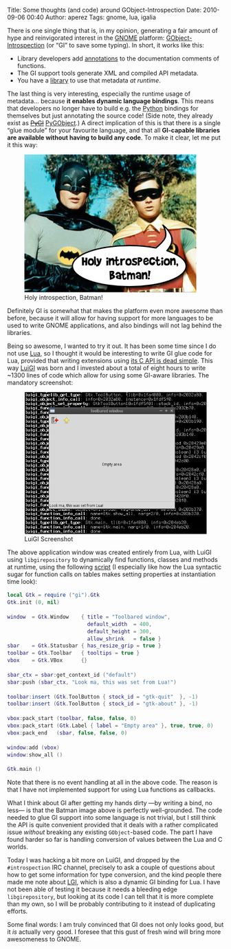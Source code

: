 Title: Some thoughts (and code) around GObject-Introspection
Date: 2010-09-06 00:40
Author: aperez
Tags: gnome, lua, igalia

There is one single thing that is, in my opinion, generating a fair
amount of hype and reinvigorated interest in the [GNOME][] platform:
[GObject-Introspection][] (or “GI” to save some typing). In short, it
works like this:

-   Library developers add [annotations][] to the documentation comments
    of functions.
-   The GI support tools generate XML and compiled API metadata.
-   You have a [library][] to use that metadata *at runtime*.

The last thing is very interesting, especially the runtime usage of
metadata... because **it enables dynamic language bindings**. This means
that developers no longer have to build e.g. the [Python][] bindings for
themselves but just annotating the source code! (Side note, they already
exist as ~~[PyGI][]~~ [PyGObject][].) A direct implication of this is
that there is a single “glue module” for your favourite language, and
that all **GI-capable libraries are available without having to build
any code**. To make it clear, let me put it this way:

<figure class="image">
  <img alt="Holy introspection, Batman" src="../images/holy-introspection-batman.png">
  <figcaption>Holy introspection, Batman!</figcaption>
</figure>

Definitely GI is somewhat that makes the platform even more awesome than
before, because it will allow for having support for more languages to
be used to write GNOME applications, and also bindings will not lag
behind the libraries.

Being so awesome, I wanted to try it out. It has been some time since I
do not use [Lua][], so I thought it would be interesting to write GI
glue code for Lua, provided that writing extensions using [its C API is
dead simple][]. This way [LuiGI][] was born and I invested about a total
of eight hours to write \~1300 lines of code which allow for using some
GI-aware libraries. The mandatory screenshot:

<figure class="image">
  <img alt="LuiGI Screenshot" src="../images/luigi-screenshot.png">
  <figcaption>LuiGI Screenshot</figcaption>
</figure>

The above application window was created entirely from Lua, with LuiGI
using `libgirepository` to dynamically find functions, classes and
methods at runtime, using the following [script][] (I especially like
how the Lua syntactic sugar for function calls on tables makes setting
properties at instantiation time look):

```lua
local Gtk = require ("gi").Gtk
Gtk.init (0, nil)

window  = Gtk.Window    { title = "Toolbared window",
                          default_width  = 400,
                          default_height = 300,
                          allow_shrink   = false }
sbar    = Gtk.Statusbar { has_resize_grip = true }
toolbar = Gtk.Toolbar   { tooltips = true }
vbox    = Gtk.VBox      {}

sbar_ctx = sbar:get_context_id ("default")
sbar:push (sbar_ctx, "Look ma, this was set from Lua!")

toolbar:insert (Gtk.ToolButton { stock_id = "gtk-quit"  }, -1)
toolbar:insert (Gtk.ToolButton { stock_id = "gtk-about" }, -1)

vbox:pack_start (toolbar, false, false, 0)
vbox:pack_start (Gtk.Label { label = "Empty area" }, true, true, 0)
vbox:pack_end   (sbar, false, false, 0)

window:add (vbox)
window:show_all ()

Gtk.main ()
```

Note that there is no event handling at all in the above code. The
reason is that I have not implemented support for using Lua
functions as callbacks.

What I think about GI after getting my hands dirty —by writing a bind,
no less— is that the Batman image above is perfectly well-grounded. The
code needed to glue GI support into some language is not trivial, but I
still think the API is quite convenient provided that it deals with a
rather complicated issue *without* breaking any existing `GObject`-based
code. The part I have found harder so far is handling conversion of
values between the Lua and C worlds.

Today I was hacking a bit more on LuiGI, and dropped by the
`#introspection` IRC channel, precisely to ask a couple of questions
about how to get some information for type conversion, and the kind
people there made me note about [LGI][], which is also a dynamic GI
binding for Lua. I have not been able of testing it because it needs a
bleeding edge `libgirepository`, but looking at its code I can tell that
it is more complete than my own, so I will be probably contributing to
it instead of duplicating efforts.

Some final words: I am truly convinced that GI does not only looks good,
but it *is* actually very good. I foresee that this gust of fresh wind
will bring more awesomeness to GNOME.

  [GNOME]: http://www.gnome.org
  [GObject-Introspection]: http://live.gnome.org/GObjectIntrospection
  [annotations]: http://live.gnome.org/GObjectIntrospection/Annotations
  [library]: http://library.gnome.org/devel/gi/unstable/
  [Python]: http://www.python.org
  [PyGI]: http://live.gnome.org/PyGI
  [PyGObject]: http://live.gnome.org/PyGObject
  [Lua]: http://www.lua.org
  [its C API is dead simple]: http://lua-users.org/wiki/BindingCodeToLua
  [LuiGI]: http://gitorious.org/luigi
  [script]: http://gitorious.org/luigi/luigi/blobs/master/tests/test06.lua
  [LGI]: http://gitorious.org/lgi
